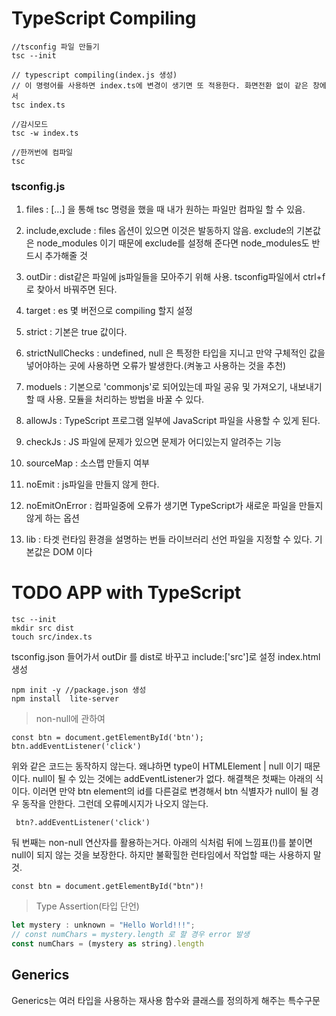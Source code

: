 # TypeScript Compiling

```
//tsconfig 파일 만들기
tsc --init

// typescript compiling(index.js 생성)
// 이 명령어를 사용하면 index.ts에 변경이 생기면 또 적용한다. 화면전환 없이 같은 창에서
tsc index.ts

//감시모드
tsc -w index.ts

//한꺼번에 컴파일
tsc
```

### tsconfig.js

1. files : [...] 을 통해 tsc 명령을 했을 때 내가 원하는 파일만 컴파일 할 수 있음.

2. include,exclude : files 옵션이 있으면 이것은 발동하지 않음. exclude의 기본값은 node_modules 이기 때문에 exclude를
   설정해 준다면 node_modules도 반드시 추가해줄 것

3. outDir : dist같은 파일에 js파일들을 모아주기 위해 사용. tsconfig파일에서 ctrl+f로 찾아서 바꿔주면 된다.

4. target : es 몇 버전으로 compiling 할지 설정

5. strict : 기본은 true 값이다.

6. strictNullChecks : undefined, null 은 특정한 타입을 지니고 만약 구체적인 값을 넣어야하는 곳에 사용하면 오류가 발생한다.(켜놓고 사용하는 것을 추천)

7. moduels : 기본으로 'commonjs'로 되어있는데 파일 공유 및 가져오기, 내보내기 할 때 사용. 모듈을 처리하는 방법을 바꿀 수 있다.

8. allowJs : TypeScript 프로그램 일부에 JavaScript 파일을 사용할 수 있게 된다.

9. checkJs : JS 파일에 문제가 있으면 문제가 어디있는지 알려주는 기능

10. sourceMap : 소스맵 만들지 여부

11. noEmit : js파일을 만들지 않게 한다.

12. noEmitOnError : 컴파일중에 오류가 생기면 TypeScript가 새로운 파일을 만들지 않게 하는 옵션

13. lib : 타겟 런타임 환경을 설명하는 번들 라이브러리 선언 파일을 지정할 수 있다. 기본값은 DOM 이다

# TODO APP with TypeScript

```
tsc --init
mkdir src dist
touch src/index.ts
```

tsconfig.json 들어가서 outDir 를 dist로 바꾸고 include:['src']로 설정
index.html 생성

```
npm init -y //package.json 생성
npm install  lite-server
```

> non-null에 관하여

```
const btn = document.getElementById('btn');
btn.addEventListener('click')
```

위와 같은 코드는 동작하지 않는다. 왜냐하면 type이 HTMLElement | null 이기 때문이다. null이 될 수 있는 것에는 addEventListener가 없다.
해결책은 첫째는 아래의 식이다. 이러면 만약 btn element의 id를 다른걸로 변경해서 btn 식별자가 null이 될 경우 동작을 안한다. 그런데 오류메시지가 나오지 않는다.

```
 btn?.addEventListener('click')
```

둬 번째는 non-null 연산자를 활용하는거다. 아래의 식처럼 뒤에 느낌표(!)를 붙이면 null이 되지 않는 것을 보장한다. 하지만 불확힐한 런타임에서 작업할 때는 사용하지 말 것.

```
const btn = document.getElementById("btn")!
```

> Type Assertion(타입 단언)

```javascript
let mystery : unknown = "Hello World!!!";
// const numChars = mystery.length 로 할 경우 error 발생
const numChars = (mystery as string).length
```

## Generics

Generics는 여러 타입을 사용하는 재사용 함수와 클래스를 정의하게 해주는 특수구문
